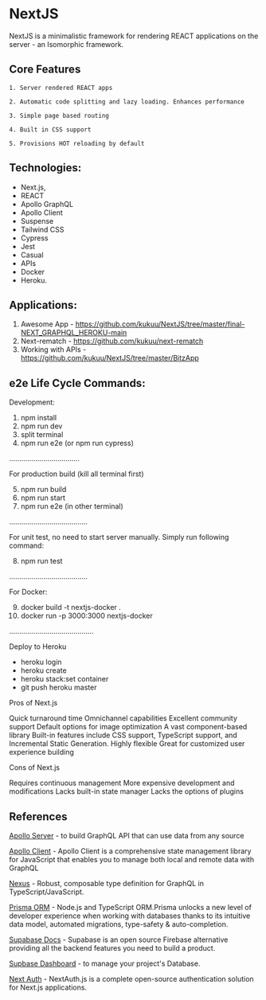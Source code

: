 # NextJS 

NextJS is a minimalistic framework for rendering REACT applications on the server - an Isomorphic framework.

## Core Features

```
1. Server rendered REACT apps

2. Automatic code splitting and lazy loading. Enhances performance

3. Simple page based routing

4. Built in CSS support

5. Provisions HOT reloading by default

```

## Technologies:

- Next.js,  
- REACT 
- Apollo GraphQL 
- Apollo Client
- Suspense 
- Tailwind CSS
- Cypress 
- Jest 
- Casual
- APIs 
- Docker 
- Heroku.

## Applications:

1. Awesome App - https://github.com/kukuu/NextJS/tree/master/final-NEXT_GRAPHQL_HEROKU-main
2. Next-rematch - https://github.com/kukuu/next-rematch
3. Working with APIs - https://github.com/kukuu/NextJS/tree/master/BitzApp

## e2e  Life Cycle Commands:

Development:

1.  npm install
2. npm run dev
3. split terminal
4. npm run e2e (or npm run cypress)

...................................

For production build
(kill all terminal first)

5. npm run build
6. npm run start
7. npm run e2e (in other terminal)

.......................................


For unit test, no need to start server manually. Simply run following command:

8. npm run test

.......................................

For Docker:
 
9. docker build -t nextjs-docker .
10. docker run -p 3000:3000 nextjs-docker

..........................................


Deploy to Heroku

- heroku login
- heroku create
- heroku stack:set container
- git push heroku master


Pros of Next.js

Quick turnaround time
Omnichannel capabilities
Excellent community support
Default options for image optimization
A vast component-based library
Built-in features include CSS support, TypeScript support, and Incremental
Static Generation.
Highly flexible
Great for customized user experience building

Cons of Next.js

Requires continuous management
More expensive development and modifications
Lacks built-in state manager
Lacks the options of plugins


## References

[Apollo Server](https://www.apollographql.com/docs/apollo-server/) - to build GraphQL API that can use data from any source

[Apollo Client](https://www.apollographql.com/docs/react/) - Apollo Client is a comprehensive state management library for JavaScript that enables you to manage both local and remote data with GraphQL

[Nexus](https://nexusjs.org/docs/) - Robust, composable type definition for GraphQL in TypeScript/JavaScript.

[Prisma ORM](https://www.prisma.io/docs/getting-started) - Node.js and TypeScript ORM.Prisma unlocks a new level of developer experience when working with databases thanks to its intuitive data model, automated migrations, type-safety & auto-completion.

[Supabase Docs](https://supabase.com/docs/guides/getting-started/quickstarts/nextjs) - Supabase is an open source Firebase alternative providing all the backend features you need to build a product.

[Supbase Dashboard](https://app.supabase.com/projects)  - to manage your project's Database.

[Next Auth](https://next-auth.js.org/getting-started/introduction) - NextAuth.js is a complete open-source authentication solution for Next.js applications.
